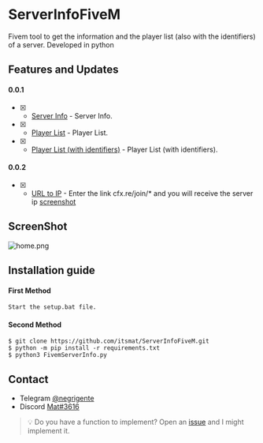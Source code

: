 # ServerInfoFiveM
Fivem tool to get the information and the player list (also with the identifiers) of a server. Developed in python

## Features and Updates
#### 0.0.1
- [x] - [Server Info](https://github.com/itsmat/ServerInfoFiveM) - Server Info.
- [x] - [Player List](https://github.com/itsmat/ServerInfoFiveM) - Player List.
- [x] - [Player List (with identifiers)](https://github.com/itsmat/ServerInfoFiveM) - Player List (with identifiers).
#### 0.0.2
- [x] - [URL to IP](https://github.com/itsmat/ServerInfoFiveM) - Enter the link cfx.re/join/* and you will receive the server ip [screenshot](https://cdn.discordapp.com/attachments/1035898991893811212/1038744042353201223/Cattura.PNG)

## ScreenShot
![home.png](https://cdn.discordapp.com/attachments/1035898991893811212/1038743135540477972/image.png?size=4096)

## Installation guide

#### First Method
```
Start the setup.bat file.
```

#### Second Method
```
$ git clone https://github.com/itsmat/ServerInfoFiveM.git
$ python -m pip install -r requirements.txt
$ python3 FivemServerInfo.py
```

## Contact
- Telegram [@negrigente](https://t.me/negrigente)
- Discord [Mat#3616](https://github.com/itsmat)

> 💡 Do you have a function to implement? Open an [issue](https://github.com/itsmat/ServerInfoFiveM/issues/new) and I might implement it.

